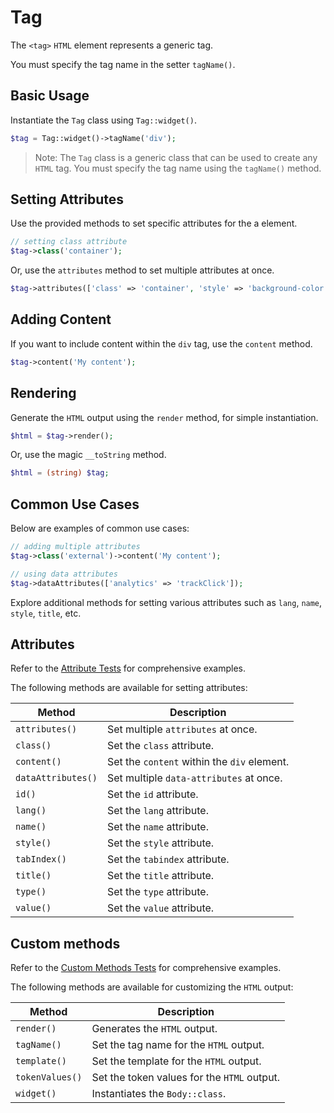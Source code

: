 # Tag

The `<tag>` `HTML` element represents a generic tag.
 
You must specify the tag name in the setter `tagName()`.

## Basic Usage

Instantiate the `Tag` class using `Tag::widget()`.

```php
$tag = Tag::widget()->tagName('div');
```

> Note: The `Tag` class is a generic class that can be used to create any `HTML` tag. You must specify the tag name
using the `tagName()` method.

## Setting Attributes

Use the provided methods to set specific attributes for the a element.

```php
// setting class attribute
$tag->class('container');
```

Or, use the `attributes` method to set multiple attributes at once.

```php
$tag->attributes(['class' => 'container', 'style' => 'background-color: #eee;']);
```

## Adding Content

If you want to include content within the `div` tag, use the `content` method.

```php
$tag->content('My content');
```

## Rendering

Generate the `HTML` output using the `render` method, for simple instantiation. 

```php
$html = $tag->render();
```

Or, use the magic `__toString` method.

```php
$html = (string) $tag;
```

## Common Use Cases

Below are examples of common use cases:

```php
// adding multiple attributes
$tag->class('external')->content('My content');

// using data attributes
$tag->dataAttributes(['analytics' => 'trackClick']);
```

Explore additional methods for setting various attributes such as `lang`, `name`, `style`, `title`, etc.

## Attributes

Refer to the [Attribute Tests](https://github.com/php-forge/html/blob/main/tests/Tag/AttributeTest.php) for 
comprehensive examples.

The following methods are available for setting attributes:

| Method            | Description                                                                                      |
| ----------------- | ------------------------------------------------------------------------------------------------ |
| `attributes()`    | Set multiple `attributes` at once.                                                               |
| `class()`         | Set the `class` attribute.                                                                       |
| `content()`       | Set the `content` within the `div` element.                                                      |
| `dataAttributes()`| Set multiple `data-attributes` at once.                                                          |
| `id()`            | Set the `id` attribute.                                                                          |
| `lang()`          | Set the `lang` attribute.                                                                        |
| `name()`          | Set the `name` attribute.                                                                        |
| `style()`         | Set the `style` attribute.                                                                       |
| `tabIndex()`      | Set the `tabindex` attribute.                                                                    |
| `title()`         | Set the `title` attribute.                                                                       |
| `type()`          | Set the `type` attribute.                                                                        |
| `value()`         | Set the `value` attribute.                                                                       |

## Custom methods

Refer to the [Custom Methods Tests](https://github.com/php-forge/html/blob/main/tests/Tag/CustomMethodTest.php) for
comprehensive examples.

The following methods are available for customizing the `HTML` output:

| Method         | Description                                                                                         |
| -------------- | --------------------------------------------------------------------------------------------------- |
| `render()`     | Generates the `HTML` output.                                                                        |
| `tagName()`    | Set the tag name for the `HTML` output.                                                             |
| `template()`   | Set the template for the `HTML` output.                                                             |
| `tokenValues()`| Set the token values for the `HTML` output.                                                         |
| `widget()`     | Instantiates the `Body::class`.                                                                     |
